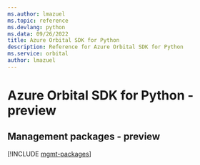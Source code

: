 ```yaml
---
ms.author: lmazuel
ms.topic: reference
ms.devlang: python
ms.data: 09/26/2022
title: Azure Orbital SDK for Python
description: Reference for Azure Orbital SDK for Python
ms.service: orbital
author: lmazuel
---
```

# Azure Orbital SDK for Python - preview

## Management packages - preview
[!INCLUDE [mgmt-packages](orbital-mgmt-index.md)]